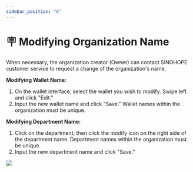 ```yaml
---
sidebar_position: "6"
---
```

# 🪧 Modifying Organization Name

When necessary, the organization creator (Owner) can contact SINOHOPE customer service to request a change of the organization's name.

**Modifying Wallet Name:**

1. On the wallet interface, select the wallet you wish to modify. Swipe left and click "Edit."
2. Input the new wallet name and click "Save." Wallet names within the organization must be unique.

**Modifying Department Name:**

1. Click on the department, then click the modify icon on the right side of the department name. Department names within the organization must be unique.
2. Input the new department name and click "Save."

![](../images/assets/未命名文件\(111\).png)
